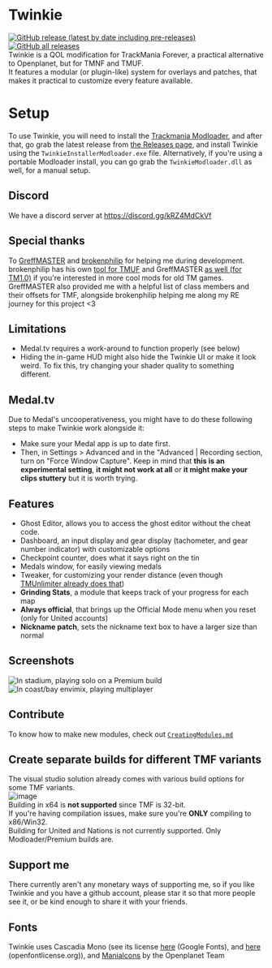 # Twinkie
[![GitHub release (latest by date including pre-releases)](https://img.shields.io/github/v/release/TwinkieTweaks/Twinkie?include_prereleases)](https://github.com/TwinkieTweaks/Twinkie/releases)
[![GitHub all releases](https://img.shields.io/github/downloads/TwinkieTweaks/Twinkie/total)](https://github.com/TwinkieTweaks/Twinkie/releases)\
Twinkie is a QOL modification for TrackMania Forever, a practical alternative to Openplanet, but for TMNF and TMUF.\
It features a modular (or plugin-like) system for overlays and patches, that makes it practical to customize every feature available.

# Setup
To use Twinkie, you will need to install the [Trackmania Modloader](https://tomashu.dev/software/tmloader), and after that, go grab the latest release from [the Releases page](https://github.com/TwinkieTweaks/Twinkie/releases), and install Twinkie using the `TwinkieInstallerModloader.exe` file. Alternatively, if you're using a portable Modloader install, you can go grab the `TwinkieModloader.dll` as well, for a manual setup.

## Discord
We have a discord server at https://discord.gg/kRZ4MdCkVf

## Special thanks
To [GreffMASTER](https://github.com/GreffMASTER) and [brokenphilip](https://github.com/brokenphilip) for helping me during development. brokenphilip has his own [tool for TMUF](https://github.com/BulbToys/TMUF) and GreffMASTER [as well (for TM1.0)](https://github.com/GreffMASTER/TMStuff) if you're interested in more cool mods for old TM games.\
GreffMASTER also provided me with a helpful list of class members and their offsets for TMF, alongside brokenphilip helping me along my RE journey for this project <3

## Limitations
- Medal.tv requires a work-around to function properly (see below)
- Hiding the in-game HUD might also hide the Twinkie UI or make it look weird. To fix this, try changing your shader quality to something different.

## Medal.tv
Due to Medal's uncooperativeness, you might have to do these following steps to make Twinkie work alongside it: 
- Make sure your Medal app is up to date first. 
- Then, in Settings > Advanced and in the "Advanced | Recording section, turn on "Force Window Capture". 
Keep in mind that **this is an experimental setting**, **it might not work at all** or **it might make your clips stuttery** but it is worth trying.

## Features
- Ghost Editor, allows you to access the ghost editor without the cheat code.
- Dashboard, an input display and gear display (tachometer, and gear number indicator) with customizable options
- Checkpoint counter, does what it says right on the tin
- Medals window, for easily viewing medals
- Tweaker, for customizing your render distance (even though [TMUnlimiter already does that](https://github.com/tomek0055/TMUnlimiter/wiki/Game-Settings))
- **Grinding Stats**, a module that keeps track of your progress for each map
- **Always official**, that brings up the Official Mode menu when you reset (only for United accounts)
- **Nickname patch**, sets the nickname text box to have a larger size than normal

## Screenshots
![In stadium, playing solo on a Premium build](https://github.com/user-attachments/assets/54d06017-bbf3-48ee-b8e1-a07288d3d672)
![In coast/bay envimix, playing multiplayer](https://github.com/user-attachments/assets/5391ee54-9d2f-40a6-9c26-218cd95e2bf1)

## Contribute
To know how to make new modules, check out [`CreatingModules.md`](https://github.com/TwinkieTweaks/Twinkie/blob/master/CreatingModules.md)

## Create separate builds for different TMF variants
The visual studio solution already comes with various build options for some TMF variants.\
![image](https://github.com/user-attachments/assets/25da4bde-8146-4740-94d6-d7e75660a87a)\
Building in x64 is **not supported** since TMF is 32-bit.\
If you're having compilation issues, make sure you're **ONLY** compiling to x86/Win32.\
Building for United and Nations is not currently supported. Only Modloader/Premium builds are.

## Support me
There currently aren't any monetary ways of supporting me, so if you like Twinkie and you have a github account, please star it so that more people see it, or be kind enough to share it with your friends.

## Fonts
Twinkie uses Cascadia Mono (see its license [here](https://fonts.google.com/specimen/Cascadia+Mono/license) (Google Fonts), and [here](https://openfontlicense.org/open-font-license-official-text/) (openfontlicense.org)), and [ManiaIcons](https://github.com/openplanet-nl/maniaicons) by the Openplanet Team
